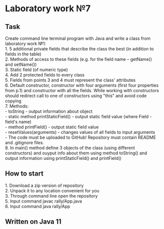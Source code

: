 <h1>Laboratory work №7</h1>

<h2>Task</h2>
Create command line terminal program with Java and write a class from laboratory work №1:<br>
  1. 5 additional private fields that describe the class the best (in addition to fields in the table)<br>
  2. Methods of access to these fields (e.g. for the field name – getName() and setName())<br>
  3. Static field (of numeric type)<br>
  4. Add 2 protected fields to every class<br>
  5. Fields from points 3 and 4 must represent the class' attributes<br>
  6. Default constructor, constructor with four arguments (first four properties from p.1) and constructor with all the fields. While working  with constructors should redirect call to one of constructors using "this" and avoid code copying<br>
  7. Methods:<br>
    - toString - output information about object<br>
    - static method printStaticField() - output static field value (where Field - field's name)<br>
    - method printField()  - output static field value<br>
    - resetValues(arguments) - changes values of all fields to input arguments<br>
    - The code must be uploaded to GitHub! Repository must contain README and .gitignore files.<br>
  8. In main() method define 3 objects of the class (using different constructors) and ouyput info about them using method toString() and output information using printStaticField() and printField()<br>

  <h2>How to start</h2>
    1. Download a zip version of repository <br>
    2. Unpack it to any location convenient for you<br>
    3. Through command line open the repository<br>
    5. Input command javac rally/App.java<br>
    6. Input command java rally/App<br>


  <h2>Written on Java 11</h2>
